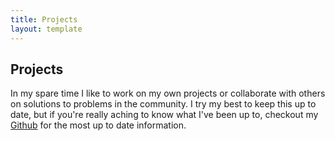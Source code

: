 ```yaml
---
title: Projects
layout: template
---
```


Projects
-----------------------------------------------------------------------


In my spare time I like to work on my own projects or collaborate with others on solutions to problems in the community. I try my best to keep this up to date, but if you're really aching to know what I've been up to, checkout my [Github] for the most up to date information.

<div id="projects-list"></div>

<script src="/js/projects.js" type="text/javascript"></script>
<script type="text/javascript">
	document.addEventListener('DOMContentLoaded',function(){
		projectLoad()
	})
</script>

[Home]:/index.html
[Github]:https://github.com/EJEHardenberg
[Blog]:/blog
[Projects]:/projects
[Resume]:/resume
